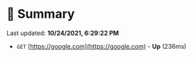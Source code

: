 # 📖 Summary
Last updated: **10/24/2021, 6:29:22 PM**

- `GET` [https://google.com](https://google.com) - **Up** (236ms)
